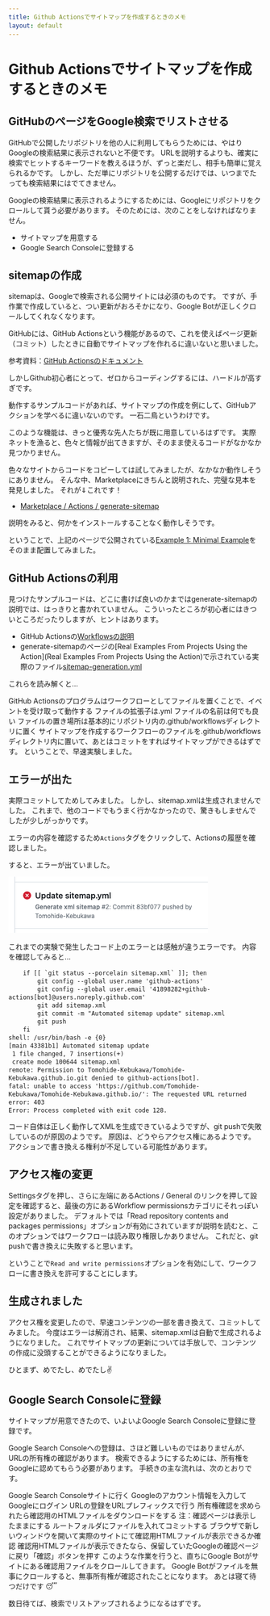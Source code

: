 ```yaml
---
title: Github Actionsでサイトマップを作成するときのメモ 
layout: default
---
```


# Github Actionsでサイトマップを作成するときのメモ

## GitHubのページをGoogle検索でリストさせる

GitHubで公開したリポジトリを他の人に利用してもらうためには、やはりGoogleの検索結果に表示されないと不便です。 URLを説明するよりも、確実に検索でヒットするキーワードを教えるほうが、ずっと楽だし、相手も簡単に覚えられるかです。 しかし、ただ単にリポジトリを公開するだけでは、いつまでたっても検索結果にはでてきません。

Googleの検索結果に表示されるようにするためには、Googleにリポジトリをクロールして貰う必要があります。 そのためには、次のことをしなければなりません。

+ サイトマップを用意する
+ Google Search Consoleに登録する


## sitemapの作成

sitemapは、Googleで検索される公開サイトには必須のものです。 ですが、手作業で作成していると、つい更新がおろそかになり、Google Botが正しくクロールしてくれなくなります。

GitHubには、GitHub Actionsという機能があるので、これを使えばページ更新（コミット）したときに自動でサイトマップを作れるに違いないと思いました。

参考資料：[GitHub Actionsのドキュメント](https://docs.github.com/ja/actions)

しかしGithub初心者にとって、ゼロからコーディングするには、ハードルが高すぎです。

動作するサンプルコードがあれば、サイトマップの作成を例にして、GitHubアクションを学べるに違いないのです。 一石二鳥というわけです。

このような機能は、きっと優秀な先人たちが既に用意しているはずです。 実際ネットを漁ると、色々と情報が出てきますが、そのまま使えるコードがなかなか見つかりません。

色々なサイトからコードをコピーしては試してみましたが、なかなか動作しそうにありません。 そんな中、Marketplaceにきちんと説明された、完璧な見本を発見しました。 それが⇓これです！

+ [Marketplace / Actions / generate-sitemap](https://github.com/marketplace/actions/generate-sitemap)

説明をみると、何かをインストールすることなく動作しそうです。

ということで、上記のページで公開されている[Example 1: Minimal Example](https://github.com/marketplace/actions/generate-sitemap#example-1-minimal-example)をそのまま配置してみました。

## GitHub Actionsの利用

見つけたサンプルコードは、どこに書けば良いのかまではgenerate-sitemapの説明では、はっきりと書かれていません。 こういったところが初心者にはきついところだったりしますが、ヒントはあります。

+ GitHub Actionsの[Workflowsの説明](https://docs.github.com/ja/actions/learn-github-actions/understanding-github-actions#workflows)
+ generate-sitemapのページの[Real Examples From Projects Using the Action](Real Examples From Projects Using the Action)で示されている実際のファイル[sitemap-generation.yml](https://tomohide-kebukawa.github.io/sitemap/#:~:text=sitemap%2Dgeneration.yml)

これらを読み解くと…

GitHub Actionsのプログラムはワークフローとしてファイルを置くことで、イベントを受け取って動作する
ファイルの拡張子は.yml
ファイルの名前は何でも良い
ファイルの置き場所は基本的にリポジトリ内の.github/workflowsディレクトリに置く
サイトマップを作成するワークフローのファイルを.github/workflowsディレクトリ内に置いて、あとはコミットをすればサイトマップができるはずです。 ということで、早速実験しました。

## エラーが出た

実際コミットしてためしてみました。 しかし、sitemap.xmlは生成されませんでした。 これまで、他のコードでもうまく行かなかったので、驚きもしませんでしたが少しがっかりです。

エラーの内容を確認するため`Actions`タグをクリックして、Actionsの履歴を確認しました。

すると、エラーが出ていました。

![エラーのアイコン](/sitemap/error.png "エラー")

これまでの実験で発生したコード上のエラーとは感触が違うエラーです。 内容を確認してみると…

```text
	if [[ `git status --porcelain sitemap.xml` ]]; then
		git config --global user.name 'github-actions'
		git config --global user.email '41898282+github-actions[bot]@users.noreply.github.com'
		git add sitemap.xml
		git commit -m "Automated sitemap update" sitemap.xml
		git push
	fi
shell: /usr/bin/bash -e {0}
[main 43381b1] Automated sitemap update
 1 file changed, 7 insertions(+)
 create mode 100644 sitemap.xml
remote: Permission to Tomohide-Kebukawa/Tomohide-Kebukawa.github.io.git denied to github-actions[bot].
fatal: unable to access 'https://github.com/Tomohide-Kebukawa/Tomohide-Kebukawa.github.io/': The requested URL returned error: 403
Error: Process completed with exit code 128.
```

コード自体は正しく動作してXMLを生成できているようですが、git pushで失敗しているのが原因のようです。 原因は、どうやらアクセス権にあるようです。 アクションで書き換える権利が不足している可能性があります。

## アクセス権の変更

Settingsタグを押し、さらに左端にあるActions / General のリンクを押して設定を確認すると、最後の方にあるWorkflow permissionsカテゴリにそれっぽい設定がありました。 デフォルトでは「Read repository contents and packages permissions」オプションが有効にされていますが説明を読むと、このオプションではワークフローは読み取り権限しかありません。 これだと、git pushで書き換えに失敗すると思います。

ということで`Read and write permissions`オプションを有効にして、ワークフローに書き換えを許可することにします。

## 生成されました

アクセス権を変更したので、早速コンテンツの一部を書き換えて、コミットしてみました。 今度はエラーは解消され、結果、sitemap.xmlは自動で生成されるようになりました。 これでサイトマップの更新については手放しで、コンテンツの作成に没頭することができるようになりました。

ひとまず、めでたし、めでたし✌

## Google Search Consoleに登録

サイトマップが用意できたので、いよいよGoogle Search Consoleに登録に登録です。

Google Search Consoleへの登録は、さほど難しいものではありませんが、URLの所有権の確認があります。 検索できるようにするためには、所有権をGoogleに認めてもらう必要があります。 手続きの主な流れは、次のとおりです。

Google Search Consoleサイトに行く
Googleのアカウント情報を入力してGoogleにログイン
URLの登録をURLプレフィックスで行う
所有権確認を求められたら確認用のHTMLファイルをダウンロードをする
注：確認ページは表示したままにする
ルートフォルダにファイルを入れてコミットする
ブラウザで新しいウィンドウを開いて実際のサイトにて確認用HTMLファイルが表示できるか確認
確認用HTMLファイルが表示できたなら、保留していたGoogleの確認ページに戻り「確認」ボタンを押す
このような作業を行うと、直ちにGoogle Botがサイトにある確認用ファイルをクロールしてきます。 Google Botがファイルを無事にクロールすると、無事所有権が確認されたことになります。
あとは寝て待つだけです 😴

数日待てば、検索でリストアップされるようになるはずです。